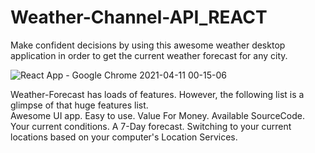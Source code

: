 # Weather-Channel-API_REACT
Make confident decisions by using this awesome weather desktop application in order to get the current weather forecast for any city.



![React App - Google Chrome 2021-04-11 00-15-06](https://user-images.githubusercontent.com/67712163/114281556-9b69c100-9a5c-11eb-858f-cc37515ea00b.gif)


 Weather-Forecast has loads of features. However, the following list is a glimpse of that huge features list.  
 Awesome UI app. 
 Easy to use. 
 Value For Money. 
 Available SourceCode.
 Your current conditions.
 A 7-Day forecast. 
 Switching to your current locations based on your computer's Location Services.
